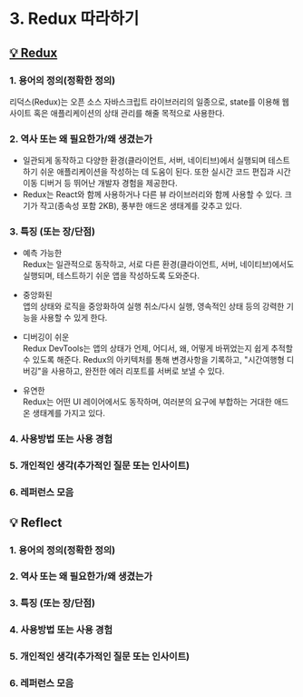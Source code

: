 # 3. Redux 따라하기

## [💡 Redux](https://ko.wikipedia.org/wiki/%EB%A6%AC%EB%8D%95%EC%8A%A4)

### 1. 용어의 정의(정확한 정의)

리덕스(Redux)는 오픈 소스 자바스크립트 라이브러리의 일종으로, state를 이용해 웹 사이트 혹은 애플리케이션의 상태 관리를 해줄 목적으로 사용한다.

### 2. 역사 또는 왜 필요한가/왜 생겼는가

- 일관되게 동작하고 다양한 환경(클라이언트, 서버, 네이티브)에서 실행되며 테스트하기 쉬운 애플리케이션을 작성하는 데 도움이 된다. 또한 실시간 코드 편집과 시간 이동 디버거 등 뛰어난 개발자 경험을 제공한다.
- Redux는 React와 함께 사용하거나 다른 뷰 라이브러리와 함께 사용할 수 있다. 크기가 작고(종속성 포함 2KB), 풍부한 애드온 생태계를 갖추고 있다.

### 3. 특징 (또는 장/단점)

- 예측 가능한  
Redux는 일관적으로 동작하고, 서로 다른 환경(클라이언트, 서버, 네이티브)에서도 실행되며, 테스트하기 쉬운 앱을 작성하도록 도와준다.

- 중앙화된  
앱의 상태와 로직을 중앙화하여 실행 취소/다시 실행, 영속적인 상태 등의 강력한 기능을 사용할 수 있게 한다.

- 디버깅이 쉬운  
Redux DevTools는 앱의 상태가 언제, 어디서, 왜, 어떻게 바뀌었는지 쉽게 추적할 수 있도록 해준다. Redux의 아키텍처를 통해 변경사항을 기록하고, "시간여행형 디버깅"을 사용하고, 완전한 에러 리포트를 서버로 보낼 수 있다.

- 유연한  
Redux는 어떤 UI 레이어에서도 동작하며, 여러분의 요구에 부합하는 거대한 애드온 생태계를 가지고 있다.

### 4. 사용방법 또는 사용 경험

### 5. 개인적인 생각(추가적인 질문 또는 인사이트)

### 6. 레퍼런스 모음

## 💡 Reflect

### 1. 용어의 정의(정확한 정의)

### 2. 역사 또는 왜 필요한가/왜 생겼는가

### 3. 특징 (또는 장/단점)

### 4. 사용방법 또는 사용 경험

### 5. 개인적인 생각(추가적인 질문 또는 인사이트)

### 6. 레퍼런스 모음
